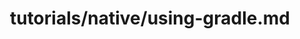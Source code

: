 ---
title: tutorials/native/using-gradle.md
showAuthorInfo: false
redirect_path: /docs/using-gradle
---